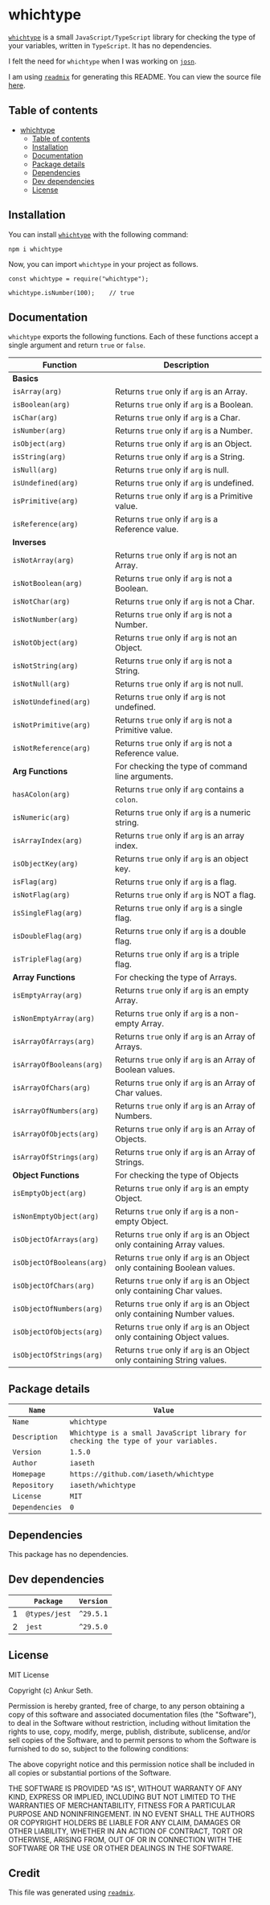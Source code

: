 
# whichtype
[`whichtype`](https://www.npmjs.com/package/whichtype) is a small `JavaScript/TypeScript` library for checking the type of your variables, written in `TypeScript`.
It has no dependencies.

I felt the need for `whichtype` when I was working on [`josn`](https://github.com/iaseth/josn).

I am using [`readmix`](https://github.com/iaseth/readmix) for generating this README.
You can view the source file [here](https://github.com/iaseth/whichtype/blob/master/README.md.rx).


## Table of contents
* [whichtype](#whichtype)
    * [Table of contents](#table-of-contents)
    * [Installation](#installation)
    * [Documentation](#documentation)
    * [Package details](#package-details)
    * [Dependencies](#dependencies)
    * [Dev dependencies](#dev-dependencies)
    * [License](#license)


## Installation
You can install [`whichtype`](https://www.npmjs.com/package/whichtype) with the following command:
```
npm i whichtype
```
Now, you can import `whichtype` in your project as follows.
```
const whichtype = require("whichtype");
```
```
whichtype.isNumber(100);    // true
```


## Documentation
`whichtype` exports the following functions.
Each of these functions accept a single argument and return `true` or `false`.

| Function | Description |
| -------- | ----------- |
| **Basics** |  |
| `isArray(arg)` | Returns `true` only if `arg` is an Array. |
| `isBoolean(arg)` | Returns `true` only if `arg` is a Boolean. |
| `isChar(arg)` | Returns `true` only if `arg` is a Char. |
| `isNumber(arg)` | Returns `true` only if `arg` is a Number. |
| `isObject(arg)` | Returns `true` only if `arg` is an Object. |
| `isString(arg)` | Returns `true` only if `arg` is a String. |
| `isNull(arg)` | Returns `true` only if `arg` is null. |
| `isUndefined(arg)` | Returns `true` only if `arg` is undefined. |
| `isPrimitive(arg)` | Returns `true` only if `arg` is a Primitive value. |
| `isReference(arg)` | Returns `true` only if `arg` is a Reference value. |
| **Inverses** |  |
| `isNotArray(arg)` | Returns `true` only if `arg` is not an Array. |
| `isNotBoolean(arg)` | Returns `true` only if `arg` is not a Boolean. |
| `isNotChar(arg)` | Returns `true` only if `arg` is not a Char. |
| `isNotNumber(arg)` | Returns `true` only if `arg` is not a Number. |
| `isNotObject(arg)` | Returns `true` only if `arg` is not an Object. |
| `isNotString(arg)` | Returns `true` only if `arg` is not a String. |
| `isNotNull(arg)` | Returns `true` only if `arg` is not null. |
| `isNotUndefined(arg)` | Returns `true` only if `arg` is not undefined. |
| `isNotPrimitive(arg)` | Returns `true` only if `arg` is not a Primitive value. |
| `isNotReference(arg)` | Returns `true` only if `arg` is not a Reference value. |
| **Arg Functions** | For checking the type of command line arguments. |
| `hasAColon(arg)` | Returns `true` only if `arg` contains a `colon`. |
| `isNumeric(arg)` | Returns `true` only if `arg` is a numeric string. |
| `isArrayIndex(arg)` | Returns `true` only if `arg` is an array index. |
| `isObjectKey(arg)` | Returns `true` only if `arg` is an object key. |
| `isFlag(arg)` | Returns `true` only if `arg` is a flag. |
| `isNotFlag(arg)` | Returns `true` only if `arg` is NOT a flag. |
| `isSingleFlag(arg)` | Returns `true` only if `arg` is a single flag. |
| `isDoubleFlag(arg)` | Returns `true` only if `arg` is a double flag. |
| `isTripleFlag(arg)` | Returns `true` only if `arg` is a triple flag. |
| **Array Functions** | For checking the type of Arrays. |
| `isEmptyArray(arg)` | Returns `true` only if `arg` is an empty Array. |
| `isNonEmptyArray(arg)` | Returns `true` only if `arg` is a non-empty Array. |
| `isArrayOfArrays(arg)` | Returns `true` only if `arg` is an Array of Arrays. |
| `isArrayOfBooleans(arg)` | Returns `true` only if `arg` is an Array of Boolean values. |
| `isArrayOfChars(arg)` | Returns `true` only if `arg` is an Array of Char values. |
| `isArrayOfNumbers(arg)` | Returns `true` only if `arg` is an Array of Numbers. |
| `isArrayOfObjects(arg)` | Returns `true` only if `arg` is an Array of Objects. |
| `isArrayOfStrings(arg)` | Returns `true` only if `arg` is an Array of Strings. |
| **Object Functions** | For checking the type of Objects |
| `isEmptyObject(arg)` | Returns `true` only if `arg` is an empty Object. |
| `isNonEmptyObject(arg)` | Returns `true` only if `arg` is a non-empty Object. |
| `isObjectOfArrays(arg)` | Returns `true` only if `arg` is an Object only containing Array values. |
| `isObjectOfBooleans(arg)` | Returns `true` only if `arg` is an Object only containing Boolean values. |
| `isObjectOfChars(arg)` | Returns `true` only if `arg` is an Object only containing Char values. |
| `isObjectOfNumbers(arg)` | Returns `true` only if `arg` is an Object only containing Number values. |
| `isObjectOfObjects(arg)` | Returns `true` only if `arg` is an Object only containing Object values. |
| `isObjectOfStrings(arg)` | Returns `true` only if `arg` is an Object only containing String values. |


## Package details
| `Name`         | `Value`                                                                            |
| -------------- | ---------------------------------------------------------------------------------- |
| `Name`         | `whichtype`                                                                        |
| `Description`  | `Whichtype is a small JavaScript library for checking the type of your variables.` |
| `Version`      | `1.5.0`                                                                            |
| `Author`       | `iaseth`                                                                           |
| `Homepage`     | `https://github.com/iaseth/whichtype`                                              |
| `Repository`   | `iaseth/whichtype`                                                                 |
| `License`      | `MIT`                                                                              |
| `Dependencies` | `0`                                                                                |



## Dependencies
This package has no dependencies.


## Dev dependencies
|     | `Package`     | `Version`   |
| --- | ------------- | ----------- |
| 1   | `@types/jest` | `^29.5.1`   |
| 2   | `jest`        | `^29.5.0`   |



## License
MIT License

Copyright (c) Ankur Seth.

Permission is hereby granted, free of charge, to any person obtaining a copy
of this software and associated documentation files (the "Software"), to deal
in the Software without restriction, including without limitation the rights
to use, copy, modify, merge, publish, distribute, sublicense, and/or sell
copies of the Software, and to permit persons to whom the Software is
furnished to do so, subject to the following conditions:

The above copyright notice and this permission notice shall be included in all
copies or substantial portions of the Software.

THE SOFTWARE IS PROVIDED "AS IS", WITHOUT WARRANTY OF ANY KIND, EXPRESS OR
IMPLIED, INCLUDING BUT NOT LIMITED TO THE WARRANTIES OF MERCHANTABILITY,
FITNESS FOR A PARTICULAR PURPOSE AND NONINFRINGEMENT. IN NO EVENT SHALL THE
AUTHORS OR COPYRIGHT HOLDERS BE LIABLE FOR ANY CLAIM, DAMAGES OR OTHER
LIABILITY, WHETHER IN AN ACTION OF CONTRACT, TORT OR OTHERWISE, ARISING FROM,
OUT OF OR IN CONNECTION WITH THE SOFTWARE OR THE USE OR OTHER DEALINGS IN THE
SOFTWARE.


## Credit

This file was generated using [`readmix`](https://github.com/iaseth/readmix).


